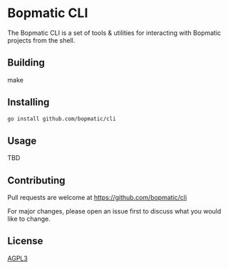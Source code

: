 # Bopmatic CLI

The Bopmatic CLI is a set of tools & utilities for interacting with
Bopmatic projects from the shell. 

## Building

make

## Installing

```bash
go install github.com/bopmatic/cli
```

## Usage

TBD

## Contributing
Pull requests are welcome at https://github.com/bopmatic/cli

For major changes, please open an issue first to discuss what you
would like to change.

## License
[AGPL3](https://www.gnu.org/licenses/agpl-3.0.en.html)
